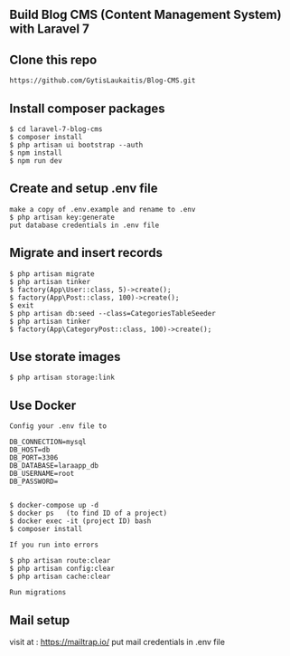 ## Build Blog CMS (Content Management System) with Laravel 7

## Clone this repo
```
https://github.com/GytisLaukaitis/Blog-CMS.git
```

## Install composer packages
```
$ cd laravel-7-blog-cms
$ composer install
$ php artisan ui bootstrap --auth
$ npm install
$ npm run dev
```

## Create and setup .env file
```
make a copy of .env.example and rename to .env
$ php artisan key:generate
put database credentials in .env file
```

## Migrate and insert records
```
$ php artisan migrate
$ php artisan tinker
$ factory(App\User::class, 5)->create();
$ factory(App\Post::class, 100)->create();
$ exit
$ php artisan db:seed --class=CategoriesTableSeeder
$ php artisan tinker
$ factory(App\CategoryPost::class, 100)->create();
```

## Use storate images
```
$ php artisan storage:link
```

## Use Docker
```
Config your .env file to

DB_CONNECTION=mysql
DB_HOST=db
DB_PORT=3306
DB_DATABASE=laraapp_db
DB_USERNAME=root
DB_PASSWORD=


$ docker-compose up -d
$ docker ps   (to find ID of a project)
$ docker exec -it (project ID) bash
$ composer install

If you run into errors

$ php artisan route:clear
$ php artisan config:clear
$ php artisan cache:clear

Run migrations
```

## Mail setup 

visit at : https://mailtrap.io/
put mail credentials in .env file
```

